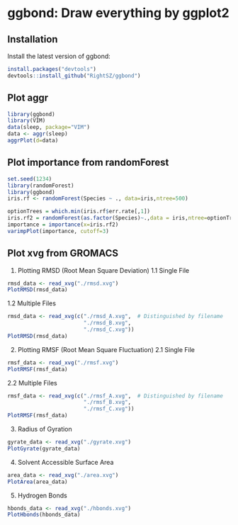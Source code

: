 # ggbond: Draw everything by ggplot2

## Installation
Install the latest version of ggbond: 
 ```R
 install.packages("devtools")
devtools::install_github("RightSZ/ggbond")
 ```

## Plot aggr
```R
library(ggbond)
library(VIM)
data(sleep, package="VIM")
data <- aggr(sleep)
aggrPlot(d=data)
```

## Plot importance from randomForest
```R
set.seed(1234)
library(randomForest)
library(ggbond)
iris.rf <- randomForest(Species ~ ., data=iris,ntree=500)

optionTrees = which.min(iris.rf$err.rate[,1])
iris.rf2 = randomForest(as.factor(Species)~.,data = iris,ntree=optionTrees)
importance = importance(x=iris.rf2)
varimpPlot(importance, cutoff=3)
```
## Plot xvg from GROMACS
1. Plotting RMSD (Root Mean Square Deviation)
1.1 Single File
```R
rmsd_data <- read_xvg("./rmsd.xvg")
PlotRMSD(rmsd_data)
```
1.2 Multiple Files
```R
rmsd_data <- read_xvg(c("./rmsd_A.xvg",  # Distinguished by filename
                        "./rmsd_B.xvg",
                        "./rmsd_C.xvg"))
PlotRMSD(rmsd_data)
```
2. Plotting RMSF (Root Mean Square Fluctuation)
2.1 Single File
```R
rmsf_data <- read_xvg("./rmsf.xvg")
PlotRMSF(rmsf_data)
```
2.2 Multiple Files
```R
rmsf_data <- read_xvg(c("./rmsf_A.xvg",  # Distinguished by filename
                        "./rmsf_B.xvg",
                        "./rmsf_C.xvg"))
PlotRMSF(rmsf_data)
```
3. Radius of Gyration
```R
gyrate_data <- read_xvg("./gyrate.xvg")
PlotGyrate(gyrate_data)
```
4. Solvent Accessible Surface Area
```R
area_data <- read_xvg("./area.xvg")
PlotArea(area_data)
```
5. Hydrogen Bonds
```R
hbonds_data <- read_xvg("./hbonds.xvg")
PlotHbonds(hbonds_data)
```
